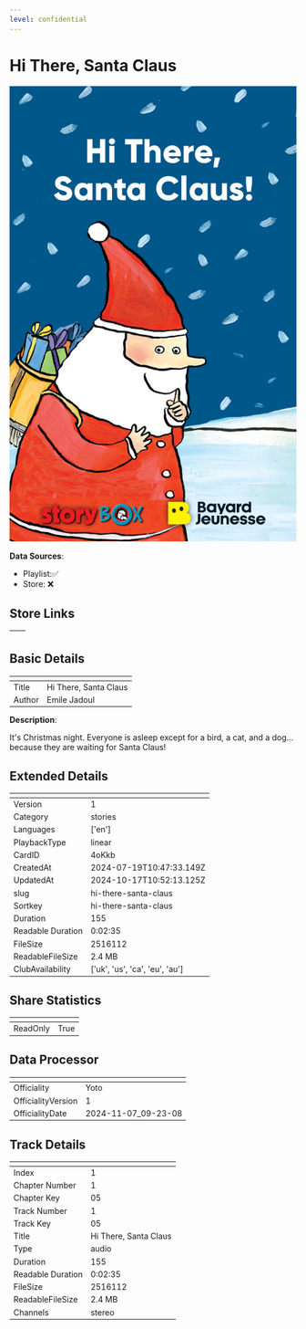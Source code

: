 ```yaml
---
level: confidential
---
```

# Hi There, Santa Claus

![card_[4oKkb].png](../../img/cards/card_[4oKkb].png)

**Data Sources**: 

- Playlist:✅
- Store: ❌


## Store Links

| <!-- --> | <!-- --> |
| - | - |


## Basic Details

| <!-- --> | <!-- --> |
| - | - |
| Title | Hi There, Santa Claus |
| Author | Emile Jadoul |

**Description**:

It's Christmas night. Everyone is asleep except for a bird, a cat, and a dog... because they are waiting for Santa Claus!


## Extended Details

| <!-- --> | <!-- --> |
| - | - |
| Version | 1 |
| Category | stories |
| Languages | ['en'] |
| PlaybackType | linear |
| CardID | 4oKkb |
| CreatedAt | 2024-07-19T10:47:33.149Z |
| UpdatedAt | 2024-10-17T10:52:13.125Z |
| slug | hi-there-santa-claus |
| Sortkey | hi-there-santa-claus |
| Duration | 155 |
| Readable Duration | 0:02:35 |
| FileSize | 2516112 |
| ReadableFileSize | 2.4 MB |
| ClubAvailability | ['uk', 'us', 'ca', 'eu', 'au'] |


## Share Statistics

| <!-- --> | <!-- --> |
| - | - |
| ReadOnly | True |


## Data Processor

| <!-- --> | <!-- --> |
| - | - |
| Officiality | Yoto
| OfficialityVersion | 1
| OfficialityDate | 2024-11-07_09-23-08


## Track Details

| <!-- --> | <!-- --> |
| - | - |
| Index | 1 |
| Chapter Number | 1 |
| Chapter Key | 05 |
| Track Number | 1 |
| Track Key | 05 |
| Title | Hi There, Santa Claus |
| Type | audio |
| Duration | 155 |
| Readable Duration | 0:02:35 |
| FileSize | 2516112 |
| ReadableFileSize | 2.4 MB |
| Channels | stereo |

